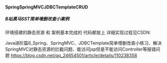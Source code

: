#### SpringSpringMVCJDBCTemplateCRUD
##### B站黑马SST简单增删改查小案例
环境搭建的静态资源 和 案例基本完成的 代码都放上
详细实现过程见CSDN:

Java进阶篇6_Spring、SpringMVC、JDBCTemplate简单增删改查小练习、解决SpringMVC对静态资源的拦截问题、能访问jsp但是不能访问Controller等报错问题
https://blog.csdn.net/qq_24654501/article/details/110238358
